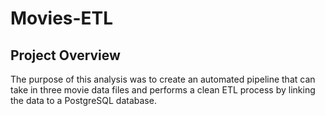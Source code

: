 # Movies-ETL

## Project Overview

The purpose of this analysis was to create an automated pipeline that can take in three movie data files and performs a clean ETL process by linking the data to a PostgreSQL database.
